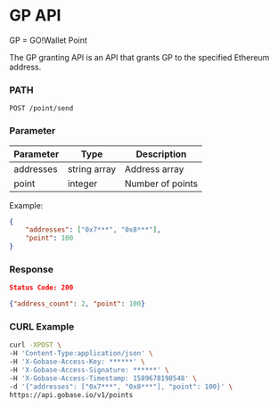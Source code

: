 # GP API

GP = GO!Wallet Point

The GP granting API is an API that grants GP to the specified Ethereum address.

### PATH
```
POST /point/send
```

### Parameter

|  Parameter   |  Type            | Description       |
| ------------ | ---------------- | ----------------- |
|  addresses   |  string array    | Address array     |
|  point       |  integer         | Number of points  |

Example:
```json
{
	"addresses": ["0x7***", "0x8***"],
	"point": 100
}
```

### Response
```json
Status Code: 200

{"address_count": 2, "point": 100}
```

### CURL Example
```bash
curl -XPOST \
-H 'Content-Type:application/json' \
-H 'X-Gobase-Access-Key: ******' \
-H 'X-Gobase-Access-Signature: ******' \
-H 'X-Gobase-Access-Timestamp: 1589678198548' \
-d '{"addresses": ["0x7***", "0x8***"], "point": 100}' \
https://api.gobase.io/v1/points
```
